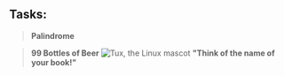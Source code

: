 ## Tasks:
> **Palindrome** 

> **99 Bottles of Beer**
![Tux, the Linux mascot](/assets/images/task_99_bottles.png)
> **"Think of the name of your book!"**

